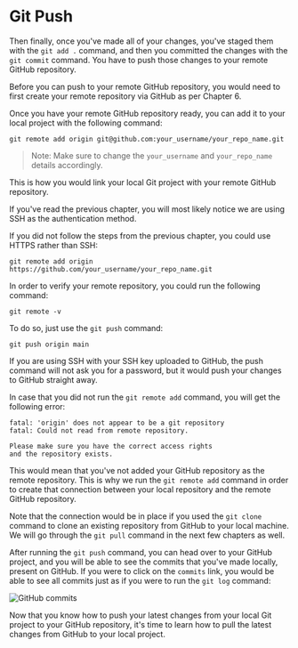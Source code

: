 # Git Push

Then finally, once you've made all of your changes, you've staged them with the `git add .` command, and then you committed the changes with the `git commit` command. You have to push those changes to your remote GitHub repository.

Before you can push to your remote GitHub repository, you would need to first create your remote repository via GitHub as per Chapter 6.

Once you have your remote GitHub repository ready, you can add it to your local project with the following command:

```
git remote add origin git@github.com:your_username/your_repo_name.git
```

> Note: Make sure to change the `your_username` and `your_repo_name` details accordingly.

This is how you would link your local Git project with your remote GitHub repository.

If you've read the previous chapter, you will most likely notice we are using SSH as the authentication method.

If you did not follow the steps from the previous chapter, you could use HTTPS rather than SSH:

```
git remote add origin https://github.com/your_username/your_repo_name.git
```

In order to verify your remote repository, you could run the following command:

```
git remote -v
```

To do so, just use the `git push` command:

```
git push origin main
```

If you are using SSH with your SSH key uploaded to GitHub, the push command will not ask you for a password, but it would push your changes to GitHub straight away.

In case that you did not run the `git remote add` command, you will get the following error:

```
fatal: 'origin' does not appear to be a git repository
fatal: Could not read from remote repository.

Please make sure you have the correct access rights
and the repository exists.
```

This would mean that you've not added your GitHub repository as the remote repository. This is why we run the `git remote add` command in order to create that connection between your local repository and the remote GitHub repository.

Note that the connection would be in place if you used the `git clone` command to clone an existing repository from GitHub to your local machine. We will go through the `git pull` command in the next few chapters as well.

After running the `git push` command, you can head over to your GitHub project, and you will be able to see the commits that you've made locally, present on GitHub. If you were to click on the `commits` link, you would be able to see all commits just as if you were to run the `git log` command:

![GitHub commits](https://user-images.githubusercontent.com/21223421/111459731-c1cd6280-8723-11eb-996f-5982879f811b.png)

Now that you know how to push your latest changes from your local Git project to your GitHub repository, it's time to learn how to pull the latest changes from GitHub to your local project.